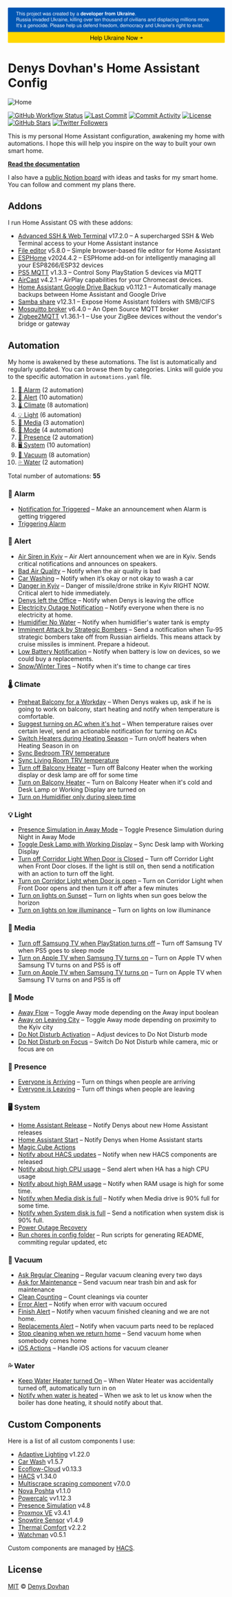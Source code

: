 [![SWUbanner](https://raw.githubusercontent.com/vshymanskyy/StandWithUkraine/main/banner-direct-single.svg)](https://stand-with-ukraine.pp.ua/)

# Denys Dovhan's Home Assistant Config

![Home](https://user-images.githubusercontent.com/3459374/152371766-1d2a1e17-34d3-4fe6-9e6d-aded02f14de1.png)

[![GitHub Workflow Status][github-img]][github-url]
[![Last Commit][last-commit-img]][github-url]
[![Commit Activity][commit-activity-img]][github-url]
[![License][license-img]][license-url]
[![GitHub Stars][stars-img]][github-url]
[![Twitter Followers][twitter-img]][twitter-url]

This is my personal Home Assistant configuration, awakening my home with automations. I hope this will help you inspire on the way to built your own smart home.

[**Read the documentation**](https://denysdovhan.com/smart-home)

I also have a [public Notion board](https://www.notion.so/denysdovhan/f09ea06da5db4cfa84d3ca50417b93b2?v=5fccab53c2fd4ac188ee0b92c2ca1cb9) with ideas and tasks for my smart home. You can follow and comment my plans there.

## Addons

I run Home Assistant OS with these addons:

<!-- start-addons -->

- [Advanced SSH & Web Terminal](https://github.com/hassio-addons/addon-ssh) v17.2.0 – A supercharged SSH & Web Terminal access to your Home Assistant instance
- [File editor](https://github.com/home-assistant/addons/tree/master/configurator) v5.8.0 – Simple browser-based file editor for Home Assistant
- [ESPHome](https://esphome.io/) v2024.4.2 – ESPHome add-on for intelligently managing all your ESP8266/ESP32 devices
- [PS5 MQTT](https://github.com/FunkeyFlo/ps5-mqtt/tree/main/add-ons/ps5-mqtt) v1.3.3 – Control Sony PlayStation 5 devices via MQTT
- [AirCast](https://github.com/hassio-addons/addon-aircast) v4.2.1 – AirPlay capabilities for your Chromecast devices.
- [Home Assistant Google Drive Backup](https://github.com/sabeechen/hassio-google-drive-backup) v0.112.1 – Automatically manage backups between Home Assistant and Google Drive
- [Samba share](https://github.com/home-assistant/addons/tree/master/samba) v12.3.1 – Expose Home Assistant folders with SMB/CIFS
- [Mosquitto broker](https://github.com/home-assistant/addons/tree/master/mosquitto) v6.4.0 – An Open Source MQTT broker
- [Zigbee2MQTT](https://github.com/zigbee2mqtt/hassio-zigbee2mqtt/tree/master/zigbee2mqtt) v1.36.1-1 – Use your ZigBee devices without the vendor's bridge or gateway
<!-- end-addons -->

## Automation

My home is awakened by these automations. The list is automatically and regularly updated. You can browse them by categories. Links will guide you to the specific automation in `automations.yaml` file.

<!-- start-automations -->

1. [🚨 Alarm](#-alarm) (2 automation)
1. [🔔 Alert](#-alert) (10 automation)
1. [🌡️ Climate](#-climate) (8 automation)
1. [💡 Light](#-light) (6 automation)
1. [🎵 Media](#-media) (3 automation)
1. [🚦 Mode](#-mode) (4 automation)
1. [🔘 Presence](#-presence) (2 automation)
1. [🖥️ System](#-system) (10 automation)
1. [🧹 Vacuum](#-vacuum) (8 automation)
1. [💦 Water](#-water) (2 automation)

Total number of automations: **55**️

### 🚨 Alarm

- [Notification for Triggered](https://github.com/denysdovhan/home-assistant-config/blob/a4c0c5d8fe9289ebde2830efa7734e31f6929ba7/automations.yaml#L75) – Make an announcement when Alarm is getting triggered
- [Triggering Alarm](https://github.com/denysdovhan/home-assistant-config/blob/a4c0c5d8fe9289ebde2830efa7734e31f6929ba7/automations.yaml#L52)

### 🔔 Alert

- [Air Siren in Kyiv](https://github.com/denysdovhan/home-assistant-config/blob/a4c0c5d8fe9289ebde2830efa7734e31f6929ba7/automations.yaml#L1) – Air Alert announcement when we are in Kyiv. Sends critical notifications and announces on speakers.
- [Bad Air Quality](https://github.com/denysdovhan/home-assistant-config/blob/a4c0c5d8fe9289ebde2830efa7734e31f6929ba7/automations.yaml#L359) – Notify when the air quality is bad
- [Car Washing](https://github.com/denysdovhan/home-assistant-config/blob/a4c0c5d8fe9289ebde2830efa7734e31f6929ba7/automations.yaml#L419) – Notify when it’s okay or not okay to wash a car
- [Danger in Kyiv](https://github.com/denysdovhan/home-assistant-config/blob/a4c0c5d8fe9289ebde2830efa7734e31f6929ba7/automations.yaml#L2166) – Danger of missile/drone strike in Kyiv RIGHT NOW. Critical alert to hide immediately.
- [Denys left the Office](https://github.com/denysdovhan/home-assistant-config/blob/a4c0c5d8fe9289ebde2830efa7734e31f6929ba7/automations.yaml#L2034) – Notify when Denys is leaving the office
- [Electricity Outage Notification](https://github.com/denysdovhan/home-assistant-config/blob/a4c0c5d8fe9289ebde2830efa7734e31f6929ba7/automations.yaml#L2274) – Notify everyone when there is no electricity at home.
- [Humidifier No Water](https://github.com/denysdovhan/home-assistant-config/blob/a4c0c5d8fe9289ebde2830efa7734e31f6929ba7/automations.yaml#L393) – Notify when humidifier's water tank is empty
- [Imminent Attack by Strategic Bombers](https://github.com/denysdovhan/home-assistant-config/blob/a4c0c5d8fe9289ebde2830efa7734e31f6929ba7/automations.yaml#L2251) – Send a notification when Tu-95 strategic bombers take off from Russian airfields. This means attack by cruise missiles is imminent. Prepare a hideout.
- [Low Battery Notification](https://github.com/denysdovhan/home-assistant-config/blob/a4c0c5d8fe9289ebde2830efa7734e31f6929ba7/automations.yaml#L2331) – Notify when battery is low on devices, so we could buy a replacements.
- [Snow/Winter Tires](https://github.com/denysdovhan/home-assistant-config/blob/a4c0c5d8fe9289ebde2830efa7734e31f6929ba7/automations.yaml#L469) – Notify when it's time to change car tires

### 🌡️ Climate

- [Preheat Balcony for a Workday](https://github.com/denysdovhan/home-assistant-config/blob/a4c0c5d8fe9289ebde2830efa7734e31f6929ba7/automations.yaml#L725) – When Denys wakes up, ask if he is going to work on balcony, start heating and notify when temperature is comfortable.
- [Suggest turning on AC when it's hot](https://github.com/denysdovhan/home-assistant-config/blob/a4c0c5d8fe9289ebde2830efa7734e31f6929ba7/automations.yaml#LNone) – When temperature raises over certain level, send an actionable notification for turning on ACs
- [Switch Heaters during Heating Season](https://github.com/denysdovhan/home-assistant-config/blob/a4c0c5d8fe9289ebde2830efa7734e31f6929ba7/automations.yaml#L560) – Turn on/off heaters when Heating Season in on
- [Sync Bedroom TRV temperature](https://github.com/denysdovhan/home-assistant-config/blob/a4c0c5d8fe9289ebde2830efa7734e31f6929ba7/automations.yaml#L551)
- [Sync Living Room TRV temperature](https://github.com/denysdovhan/home-assistant-config/blob/a4c0c5d8fe9289ebde2830efa7734e31f6929ba7/automations.yaml#L542)
- [Turn off Balcony Heater](https://github.com/denysdovhan/home-assistant-config/blob/a4c0c5d8fe9289ebde2830efa7734e31f6929ba7/automations.yaml#L673) – Turn off Balcony Heater when the working display or desk lamp are off for some time
- [Turn on Balcony Heater](https://github.com/denysdovhan/home-assistant-config/blob/a4c0c5d8fe9289ebde2830efa7734e31f6929ba7/automations.yaml#L633) – Turn on Balcony Heater when it's cold and Desk Lamp or Working Display are turned on
- [Turn on Humidifier only during sleep time](https://github.com/denysdovhan/home-assistant-config/blob/a4c0c5d8fe9289ebde2830efa7734e31f6929ba7/automations.yaml#L1774)

### 💡 Light

- [Presence Simulation in Away Mode](https://github.com/denysdovhan/home-assistant-config/blob/a4c0c5d8fe9289ebde2830efa7734e31f6929ba7/automations.yaml#L1111) – Toggle Presence Simulation during Night in Away Mode
- [Toggle Desk Lamp with Working Display](https://github.com/denysdovhan/home-assistant-config/blob/a4c0c5d8fe9289ebde2830efa7734e31f6929ba7/automations.yaml#L1026) – Sync Desk lamp with Working Display
- [Turn off Corridor Light When Door is Closed](https://github.com/denysdovhan/home-assistant-config/blob/a4c0c5d8fe9289ebde2830efa7734e31f6929ba7/automations.yaml#L950) – Turn off Corridor Light when Front Door closes. If the light is still on, then send a notification with an action to turn off the light.
- [Turn on Corridor Light when Door is open](https://github.com/denysdovhan/home-assistant-config/blob/a4c0c5d8fe9289ebde2830efa7734e31f6929ba7/automations.yaml#L927) – Turn on Corridor Light when Front Door opens and then turn it off after a few minutes
- [Turn on lights on Sunset](https://github.com/denysdovhan/home-assistant-config/blob/a4c0c5d8fe9289ebde2830efa7734e31f6929ba7/automations.yaml#L819) – Turn on lights when sun goes below the horizon
- [Turn on lights on low illuminance](https://github.com/denysdovhan/home-assistant-config/blob/a4c0c5d8fe9289ebde2830efa7734e31f6929ba7/automations.yaml#L868) – Turn on lights on low illuminance

### 🎵 Media

- [Turn off Samsung TV when PlayStation turns off](https://github.com/denysdovhan/home-assistant-config/blob/a4c0c5d8fe9289ebde2830efa7734e31f6929ba7/automations.yaml#L95) – Turn off Samsung TV when PS5 goes to sleep mode
- [Turn on Apple TV when Samsung TV turns on](https://github.com/denysdovhan/home-assistant-config/blob/a4c0c5d8fe9289ebde2830efa7734e31f6929ba7/automations.yaml#L1943) – Turn on Apple TV when Samsung TV turns on and PS5 is off
- [Turn on Apple TV when Samsung TV turns on](https://github.com/denysdovhan/home-assistant-config/blob/a4c0c5d8fe9289ebde2830efa7734e31f6929ba7/automations.yaml#L1943) – Turn on Apple TV when Samsung TV turns on and PS5 is off

### 🚦 Mode

- [Away Flow](https://github.com/denysdovhan/home-assistant-config/blob/a4c0c5d8fe9289ebde2830efa7734e31f6929ba7/automations.yaml#L1077) – Toggle Away mode depending on the Away input boolean
- [Away on Leaving City](https://github.com/denysdovhan/home-assistant-config/blob/a4c0c5d8fe9289ebde2830efa7734e31f6929ba7/automations.yaml#L1087) – Toggle Away mode depending on proximity to the Kyiv city
- [Do Not Disturb Activation](https://github.com/denysdovhan/home-assistant-config/blob/a4c0c5d8fe9289ebde2830efa7734e31f6929ba7/automations.yaml#L1042) – Adjust devices to Do Not Disturb mode
- [Do Not Disturb on Focus](https://github.com/denysdovhan/home-assistant-config/blob/a4c0c5d8fe9289ebde2830efa7734e31f6929ba7/automations.yaml#L1059) – Switch Do Not Disturb while camera, mic or focus are on

### 🔘 Presence

- [Everyone is Arriving](https://github.com/denysdovhan/home-assistant-config/blob/a4c0c5d8fe9289ebde2830efa7734e31f6929ba7/automations.yaml#L1139) – Turn on things when people are arriving
- [Everyone is Leaving](https://github.com/denysdovhan/home-assistant-config/blob/a4c0c5d8fe9289ebde2830efa7734e31f6929ba7/automations.yaml#L1219) – Turn off things when people are leaving

### 🖥️ System

- [Home Assistant Release](https://github.com/denysdovhan/home-assistant-config/blob/a4c0c5d8fe9289ebde2830efa7734e31f6929ba7/automations.yaml#L244) – Notify Denys about new Home Assistant releases
- [Home Assistant Start](https://github.com/denysdovhan/home-assistant-config/blob/a4c0c5d8fe9289ebde2830efa7734e31f6929ba7/automations.yaml#L313) – Notify Denys when Home Assistant starts
- [Magic Cube Actions](https://github.com/denysdovhan/home-assistant-config/blob/a4c0c5d8fe9289ebde2830efa7734e31f6929ba7/automations.yaml#L122)
- [Notify about HACS updates](https://github.com/denysdovhan/home-assistant-config/blob/a4c0c5d8fe9289ebde2830efa7734e31f6929ba7/automations.yaml#L275) – Notify when new HACS components are released
- [Notify about high CPU usage](https://github.com/denysdovhan/home-assistant-config/blob/a4c0c5d8fe9289ebde2830efa7734e31f6929ba7/automations.yaml#L2068) – Send alert when HA has a high CPU usage
- [Notify about high RAM usage](https://github.com/denysdovhan/home-assistant-config/blob/a4c0c5d8fe9289ebde2830efa7734e31f6929ba7/automations.yaml#L2099) – Notify when RAM usage is high for some time.
- [Notify when Media disk is full](https://github.com/denysdovhan/home-assistant-config/blob/a4c0c5d8fe9289ebde2830efa7734e31f6929ba7/automations.yaml#L333) – Notify when Media drive is 90% full for some time.
- [Notify when System disk is full](https://github.com/denysdovhan/home-assistant-config/blob/a4c0c5d8fe9289ebde2830efa7734e31f6929ba7/automations.yaml#L2136) – Send a notification when system disk is 90% full.
- [Power Outage Recovery](https://github.com/denysdovhan/home-assistant-config/blob/a4c0c5d8fe9289ebde2830efa7734e31f6929ba7/automations.yaml#L1717)
- [Run chores in config folder](https://github.com/denysdovhan/home-assistant-config/blob/a4c0c5d8fe9289ebde2830efa7734e31f6929ba7/automations.yaml#L2022) – Run scripts for generating README, commiting regular updated, etc

### 🧹 Vacuum

- [Ask Regular Cleaning](https://github.com/denysdovhan/home-assistant-config/blob/a4c0c5d8fe9289ebde2830efa7734e31f6929ba7/automations.yaml#L1291) – Regular vacuum cleaning every two days
- [Ask for Maintenance](https://github.com/denysdovhan/home-assistant-config/blob/a4c0c5d8fe9289ebde2830efa7734e31f6929ba7/automations.yaml#L1430) – Send vacuum near trash bin and ask for maintenance
- [Clean Counting](https://github.com/denysdovhan/home-assistant-config/blob/a4c0c5d8fe9289ebde2830efa7734e31f6929ba7/automations.yaml#L2005) – Count cleanings via counter
- [Error Alert](https://github.com/denysdovhan/home-assistant-config/blob/a4c0c5d8fe9289ebde2830efa7734e31f6929ba7/automations.yaml#L1402) – Notify when error with vacuum occured
- [Finish Alert](https://github.com/denysdovhan/home-assistant-config/blob/a4c0c5d8fe9289ebde2830efa7734e31f6929ba7/automations.yaml#L1369) – Notify when vacuum finished cleaning and we are not home.
- [Replacements Alert](https://github.com/denysdovhan/home-assistant-config/blob/a4c0c5d8fe9289ebde2830efa7734e31f6929ba7/automations.yaml#L1498) – Notify when vacuum parts need to be replaced
- [Stop cleaning when we return home](https://github.com/denysdovhan/home-assistant-config/blob/a4c0c5d8fe9289ebde2830efa7734e31f6929ba7/automations.yaml#L1351) – Send vacuum home when somebody comes home
- [iOS Actions](https://github.com/denysdovhan/home-assistant-config/blob/a4c0c5d8fe9289ebde2830efa7734e31f6929ba7/automations.yaml#L1578) – Handle iOS actions for vacuum cleaner

### 💦 Water

- [Keep Water Heater turned On](https://github.com/denysdovhan/home-assistant-config/blob/a4c0c5d8fe9289ebde2830efa7734e31f6929ba7/automations.yaml#L1978) – When Water Heater was accidentally turned off, automatically turn in on
- [Notify when water is heated](https://github.com/denysdovhan/home-assistant-config/blob/a4c0c5d8fe9289ebde2830efa7734e31f6929ba7/automations.yaml#L1649) – When we ask to let us know when the boiler has done heating, it should notify about that.
<!-- end-automations -->

## Custom Components

Here is a list of all custom components I use:

<!-- start-custom-components -->

- [Adaptive Lighting](https://github.com/basnijholt/adaptive-lighting#readme) v1.22.0
- [Car Wash](https://github.com/Limych/ha-car_wash) v1.5.7
- [Ecoflow-Cloud](https://github.com/tolwi/hassio-ecoflow-cloud) v0.13.3
- [HACS](https://hacs.xyz/docs/configuration/start) v1.34.0
- [Multiscrape scraping component](https://github.com/danieldotnl/ha-multiscrape) v7.0.0
- [Nova Poshta](https://github.com/krasnoukhov/homeassistant-nova-poshta) v1.1.0
- [Powercalc](https://github.com/bramstroker/homeassistant-powercalc) vv1.12.3
- [Presence Simulation](https://github.com/slashback100/presence_simulation) v4.8
- [Proxmox VE](https://github.com/dougiteixeira/proxmoxve) v3.4.1
- [Snowtire Sensor](https://github.com/Limych/ha-snowtire) v1.4.9
- [Thermal Comfort](https://github.com/dolezsa/thermal_comfort/blob/master/README.md) v2.2.2
- [Watchman](https://github.com/dummylabs/thewatchman) v0.5.1
<!-- end-custom-components -->

Custom components are managed by [HACS](https://hacs.xyz/).

## License

[MIT][license-url] © [Denys Dovhan][denysdovhan]

<!-- References -->

[github-url]: https://github.com/denysdovhan/home-assistant-config
[github-img]: https://img.shields.io/github/actions/workflow/status/denysdovhan/home-assistant-config/homeassistant.yml?style=flat-square
[last-commit-img]: https://img.shields.io/github/last-commit/denysdovhan/home-assistant-config?style=flat-square
[commit-activity-img]: https://img.shields.io/github/commit-activity/m/denysdovhan/home-assistant-config?style=flat-square
[license-url]: https://github.com/denysdovhan/home-assistant-config/blob/master/LICENSE
[license-img]: https://img.shields.io/github/license/denysdovhan/home-assistant-config?style=flat-square
[twitter-url]: https://twitter.com/denysdovhan
[twitter-img]: https://img.shields.io/twitter/follow/denysdovhan?label=Follow
[stars-img]: https://img.shields.io/github/stars/denysdovhan/home-assistant-config?style=social
[denysdovhan]: https://denysdovhan.com
